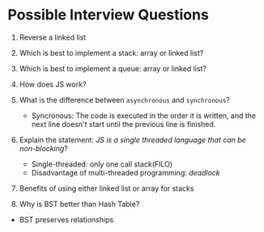 # Possible Interview Questions

1. Reverse a linked list
2. Which is best to implement a stack: array or linked list?
3. Which is best to implement a queue: array or linked list?
4. How does JS work?
5. What is the difference between `asynchronous` and `synchronous`?

   - Syncronous: The code is executed in the order it is written, and the next line doesn't start until the previous line is finished.

6. Explain the statement: _JS is a single threaded language that can be non-blocking_?

   - Single-threaded: only one call stack(FILO)
   - Disadvantage of multi-threaded programming: _deadlock_

7. Benefits of using either linked list or array for stacks
8. Why is BST better than Hash Table?

- BST preserves relationships
